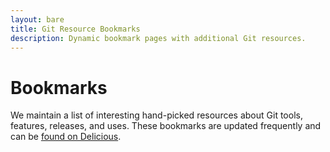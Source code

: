 ```yaml
---
layout: bare
title: Git Resource Bookmarks
description: Dynamic bookmark pages with additional Git resources.
---
```


# Bookmarks

We maintain a list of interesting hand-picked resources about Git tools, features, releases, and uses.  These bookmarks are updated frequently and can be [found on Delicious](http://delicious.com/matthew.mccullough).
